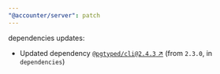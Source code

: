 ```yaml
---
"@accounter/server": patch
---
```

dependencies updates:
  - Updated dependency [`@pgtyped/cli@2.4.3` ↗︎](https://www.npmjs.com/package/@pgtyped/cli/v/2.4.3) (from `2.3.0`, in `dependencies`)
